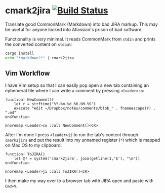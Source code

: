 # cmark2jira [![Build Status](https://travis-ci.org/brandur/cmark2jira.svg?branch=master)](https://travis-ci.org/brandur/cmark2jira)

Translate good CommonMark (Markdown) into bad JIRA markup.
This may be useful for anyone locked into Atlassian's
prison of bad software.

Functionality is very minimal. It reads CommonMark from
`stdin` and prints the converted content on `stdout`:

``` sh
cargo install
echo "*markdown!*" | cmark2jira
```

## Vim Workflow

I have Vim setup so that I can easily pop open a new tab
containing an ephemeral file where I can write a comment
by pressing `<leader>co`:

``` vim
function! NewComment()
    let r = strftime("%Y-%m-%d_%H-%M-%S")
    execute "edit ~/Dropbox/notes/comments/blob_" . fnameescape(r) .  ".md"
endfunction

nnoremap <Leader>co :call NewComment()<CR>
```

After I'm done I press `<leader>ji` to run the tab's
content through `cmark2jira` and put the result into my
unnamed register (`*`) which is mapped on Mac OS to my
clipboard:

``` vim
function! ToJIRA()
    let @* = system('cmark2jira', join(getline(1,'$'), "\n"))
endfunction

nnoremap <Leader>ji :call ToJIRA()<CR>
```

I then make my way over to a browser tab with JIRA open and
paste with `Cmd+V`.
